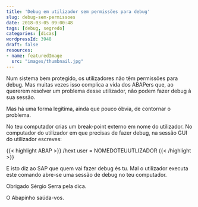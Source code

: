 ```yaml
---
title: 'Debug em utilizador sem permissões para debug'
slug: debug-sem-permissoes
date: 2018-03-05 09:00:48
tags: [debug, segredo]
categories: [dicas]
wordpressId: 3948
draft: false
resources:
- name: featuredImage
  src: "images/thumbnail.jpg"
---
```

Num sistema bem protegido, os utilizadores não têm permissões para debug. Mas muitas vezes isso complica a vida dos ABAPers que, ao quererem resolver um problema desse utilizador, não podem fazer debug à sua sessão.

Mas há uma forma legítima, ainda que pouco óbvia, de contornar o problema.

<!--more-->

No teu computador crias um break-point externo em nome do utilizador.
No computador do utilizador em que precisas de fazer debug, na sessão GUI do utilizador escreves:


{{< highlight ABAP >}}
/hext user = NOMEDOTEUUTLIZADOR
{{< /highlight >}}

E isto diz ao SAP que quem vai fazer debug és tu. Mal o utilizador executa este comando abre-se uma sessão de debug no teu computador.

Obrigado Sérgio Serra pela dica.

O Abapinho saúda-vos.
